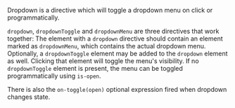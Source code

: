 Dropdown is a directive which will toggle a dropdown menu on click or
programmatically.

`dropdown`, `dropdownToggle` and `dropdownMenu` are three directives that
work together: The element with a `dropdown` directive should contain an element
marked as `dropdownMenu`, which contains the actual dropdown menu. Optionally,
a `dropdownToggle` element may be added to the `dropdown` element as well.
Clicking that element will toggle the menu's visibility. If no `dropdownToggle`
element is present, the menu can be toggled programmatically using `is-open`.

There is also the `on-toggle(open)` optional expression fired when dropdown
changes state.
